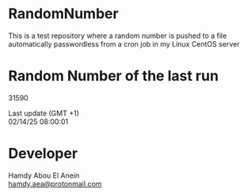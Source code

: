 # RandomNumber    
This is a test repository where a random number is pushed to a file automatically passwordless from a cron job in my Linux CentOS server    
# Random Number of the last run   
31590
      
Last update (GMT +1)    
02/14/25 08:00:01
# Developer    
Hamdy Abou El Anein   
hamdy.aea@protonmail.com
